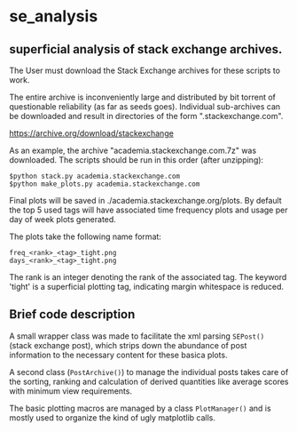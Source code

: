 # se_analysis
## superficial analysis of stack exchange archives.

The User must download the Stack Exchange archives for these scripts to work.

The entire archive is inconveniently large and distributed by bit torrent of 
questionable reliability (as far as seeds goes). Individual sub-archives can
be downloaded and result in directories of the form "<sub-archive-name>.stackexchange.com".

https://archive.org/download/stackexchange

As an example, the archive "academia.stackexchange.com.7z" was downloaded. The 
scripts should be run in this order (after unzipping):
```
$python stack.py academia.stackexchange.com
$python make_plots.py academia.stackexchange.com
```

Final plots will be saved in ./academia.stackexchange.org/plots. By default
the top 5 used tags will have associated time frequency plots and usage per day
of week plots generated. 

The plots take the following name format:
```
freq_<rank>_<tag>_tight.png
days_<rank>_<tag>_tight.png
```
The rank is an integer denoting the rank of the associated tag. The keyword 'tight'
is a superficial plotting tag, indicating margin whitespace is reduced. 

## Brief code description

A small wrapper class was made to facilitate the xml parsing `SEPost()` (stack
exchange post), which strips down the abundance of post information to the necessary
content for these basica plots. 

A second class (`PostArchive()`) to manage the individual posts takes care of the sorting, ranking
and calculation of derived quantities like average scores with minimum view 
requirements.

The basic plotting macros are managed by a class `PlotManager()` and is mostly 
used to organize the kind of ugly matplotlib calls. 


